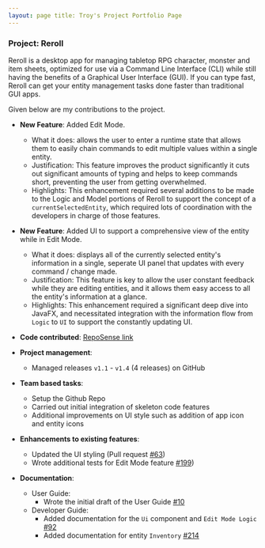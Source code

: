 ```yaml
---
layout: page title: Troy's Project Portfolio Page
---
```


### Project: Reroll

Reroll is a desktop app for managing tabletop RPG character, monster and item sheets, optimized for use via a Command
Line Interface (CLI) while still having the benefits of a Graphical User Interface (GUI). If you can type fast, Reroll
can get your entity management tasks done faster than traditional GUI apps.

Given below are my contributions to the project.

* **New Feature**: Added Edit Mode.
    * What it does: allows the user to enter a runtime state that allows them to easily chain commands to edit multiple
      values within a single entity.
    * Justification: This feature improves the product significantly it cuts out significant amounts of typing and helps
      to keep commands short, preventing the user from getting overwhelmed.
    * Highlights: This enhancement required several additions to be made to the Logic and Model portions of Reroll to
      support the concept of a `currentSelectedEntity`, which required lots of coordination with the developers in
      charge of those features.

* **New Feature**: Added UI to support a comprehensive view of the entity while in Edit Mode.
    * What it does: displays all of the currently selected entity's information in a single, seperate UI panel that
      updates with every command / change made.
    * Justification: This feature is key to allow the user constant feedback while they are editing entities, and it
      allows them easy access to all the entity's information at a glance.
    * Highlights: This enhancement required a significant deep dive into JavaFX, and necessitated integration with the
      information flow from `Logic` to `UI` to support the constantly updating UI.


* **Code
  contributed**: [RepoSense link](https://nus-cs2103-ay2223s2.github.io/tp-dashboard/?search=roultitude&breakdown=true)

* **Project management**:
    * Managed releases `v1.1` - `v1.4` (4 releases) on GitHub

* **Team based tasks**:
    * Setup the Github Repo
    * Carried out initial integration of skeleton code features
    * Additional improvements on UI style such as addition of app icon and entity icons

* **Enhancements to existing features**:
    * Updated the UI styling (Pull request [\#63](https://github.com/AY2223S2-CS2103T-T15-1/tp/pull/63))
    * Wrote additional tests for Edit Mode feature [\#199](https://github.com/AY2223S2-CS2103T-T15-1/tp/pull/199))

* **Documentation**:
    * User Guide:
        * Wrote the initial draft of the User Guide [\#10](https://github.com/AY2223S2-CS2103T-T15-1/tp/pull/10)
    * Developer Guide:
        * Added documentation for the `Ui` component
          and `Edit Mode Logic` [\#92](https://github.com/AY2223S2-CS2103T-T15-1/tp/pull/92)
        * Added documentation for entity `Inventory` [\#214](https://github.com/AY2223S2-CS2103T-T15-1/tp/pull/214)
